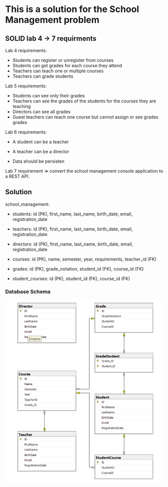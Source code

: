 ﻿# This is a solution for the School Management problem

## SOLID lab 4 -> 7 requirments

 Lab 4 requirements:

* Students can register or unregister from courses
* Students can get grades for each course they attend
* Teachers can teach one or multiple courses
* Teachers can grade students

 Lab 5 requirements:

* Students can see only their grades
* Teachers can see the grades of the students for the courses they are teaching
* Directors can see all grades
* Guest teachers can teach one course but cannot assign or see grades grades

 Lab 6 requirements:

* A student can be a teacher
* A teacher can be a director

* Data should be persisten

 Lab 7 requirement => convert the school management console application to a REST API.

## Solution

 school_management:
  
* students:
   id (PK),
   first_name,
   last_name,
   birth_date,
   email,
   registration_date

* teachers:
   id (PK),
   first_name,
   last_name,
   birth_date,
   email,
   registration_date

* directors:
   id (PK),
   first_name,
   last_name,
   birth_date,
   email,
   registration_date

* courses:
   id (PK),
   name,
   semester,
   year,
   requirements,
   teacher_id (FK)

* grades:
   id (PK),
   grade_notation,
   student_id (FK),
   course_id (FK)

* student_courses:
   id (PK),
   student_id (FK),
   course_id (FK)

### Database Schema

![Database Schema](/assets/images/database-schema.png "School Management Database Schema")
